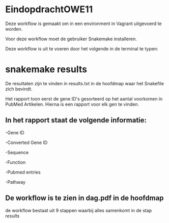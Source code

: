 # EindopdrachtOWE11

Deze workflow is gemaakt om in een environment in Vagrant uitgevoerd te worden.

Voor deze workflow moet de gebruiker Snakemake installeren.

Deze workflow is uit te voeren door het volgende in de terminal te typen:

# snakemake results


De resultaten zijn te vinden in results.txt in de hoofdmap waar het Snakefile zich bevindt.

Het rapport toon eerst de gene ID's gesorteerd op het aantal voorkomen in PubMed Artikelen.
Hierna is een rapport voor elk gen te vinden.


## In het rapport staat de volgende informatie:
-Gene ID

-Converted Gene ID

-Sequence

-Function

-Pubmed entries

-Pathway


## De workflow is te zien in dag.pdf in de hoofdmap

de workflow bestaat uit 9 stappen waarbij alles samenkomt in de stap *results*
